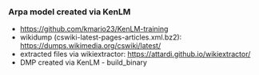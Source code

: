 ### Arpa model created via KenLM
- https://github.com/kmario23/KenLM-training
- wikidump (cswiki-latest-pages-articles.xml.bz2): https://dumps.wikimedia.org/cswiki/latest/
- extracted files via wikiextractor: https://attardi.github.io/wikiextractor/
- DMP created via KenLM - build_binary
